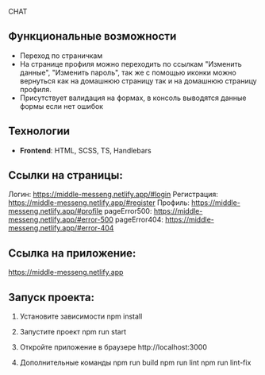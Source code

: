 CHAT

## Функциональные возможности

- Переход по страничкам
- На странице профиля можно переходить по ссылкам "Изменить данные", "Изменить пароль", так же с помощью иконки можно вернуться как на домашнюю страницу так и на домашнюю страницу профиля.
- Присутствует валидация на формах, в консоль выводятся данные формы если нет ошибок

## Технологии

- **Frontend**: HTML, SCSS, TS, Handlebars

## Ссылки на страницы:

Логин: https://middle-messeng.netlify.app/#login
Регистрация: https://middle-messeng.netlify.app/#register
Профиль: https://middle-messeng.netlify.app/#profile
pageError500: https://middle-messeng.netlify.app/#error-500
pageError404: https://middle-messeng.netlify.app/#error-404

## Ссылка на приложение:

https://middle-messeng.netlify.app

## Запуск проекта:

1. Установите зависимости
   npm install

2. Запустите проект
   npm run start

3. Откройте приложение в браузере
   http://localhost:3000

4. Дополнительные команды
   npm run build
   npm run lint
   npm run lint-fix
